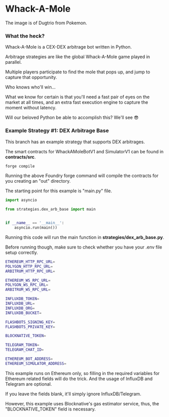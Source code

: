 # Whack-A-Mole

The image is of Dugtrio from Pokemon.

### What the heck?

Whack-A-Mole is a CEX-DEX arbitrage bot written in Python.

Arbitrage strategies are like the global Whack-A-Mole game played in parallel.

Multiple players participate to find the mole that pops up, and jump to capture that opportunity.

Who knows who'll win...

What we know for certain is that you'll need a fast pair of eyes on the market at all times,
and an extra fast execution engine to capture the moment without latency.

Will our beloved Python be able to accomplish this? We'll see 😎

### Example Strategy #1: DEX Arbitrage Base

This branch has an example strategy that supports DEX arbitrages.

The smart contracts for WhackAMoleBotV1 and SimulatorV1 can be found in **contracts/src**.

```bash
forge compile
```

Running the above Foundry forge command will compile the contracts for you creating an "out" directory.

The starting point for this example is "main.py" file.

```python
import asyncio

from strategies.dex_arb_base import main


if __name__ == '__main__':
    asyncio.run(main())
```

Running this code will run the main function in **strategies/dex_arb_base.py**.

Before running though, make sure to check whether you have your .env file setup correctly.

```bash
ETHEREUM_HTTP_RPC_URL=
POLYGON_HTTP_RPC_URL=
ARBITRUM_HTTP_RPC_URL=

ETHEREUM_WS_RPC_URL=
POLYGON_WS_RPC_URL=
ARBITRUM_WS_RPC_URL=

INFLUXDB_TOKEN=
INFLUXDB_URL=
INFLUXDB_ORG=
INFLUXDB_BUCKET=

FLASHBOTS_SIGNING_KEY=
FLASHBOTS_PRIVATE_KEY=

BLOCKNATIVE_TOKEN=

TELEGRAM_TOKEN=
TELEGRAM_CHAT_ID=

ETHEREUM_BOT_ADDRESS=
ETHEREUM_SIMULATOR_ADDRESS=
```

This example runs on Ethereum only, so filling in the required variables for Ethereum
related fields will do the trick. And the usage of InfluxDB and Telegram are optional.

If you leave the fields blank, it'll simply ignore InfluxDB/Telegram.

However, this example uses Blocknative's gas estimator service, thus, the "BLOCKNATIVE_TOKEN" field
is necessary.